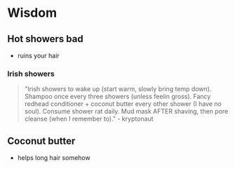 # Wisdom

## Hot showers bad
- ruins your hair

### Irish showers
> "Irish showers to wake up (start warm, slowly bring temp down). Shampoo once every three showers (unless feelin gross). Fancy redhead conditioner + coconut butter every other shower (I have no soul). Consume shower rat daily. Mud mask AFTER shaving, then pore cleanse (when I remember to)." - kryptonaut

## Coconut butter
- helps long hair somehow

